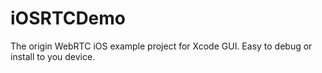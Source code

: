 iOSRTCDemo
==========

The origin WebRTC iOS example project for Xcode GUI. Easy to debug or install to you device.
